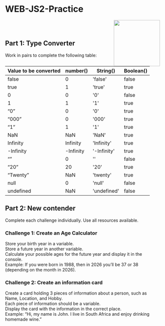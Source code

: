 # WEB-JS2-Practice

<img align="right" width="150" height="150" src="https://media-exp1.licdn.com/dms/image/C4E0BAQF7BYCCZt5epw/company-logo_200_200/0?e=2159024400&v=beta&t=qUAFP9bUgBEEXGVQYpUXW1J_OiP8e0r4rFBpqp8OrxA">


 <br/>
 <br/>


## Part 1: Type Converter

Work in pairs to complete the following table:

| Value to be converted | number() | String() | Boolean() |
|-----------------------|----------|----------|-----------|
| false                 |    0     | 'false'  |   false   |
| true                  |    1     | 'true'   |   true    |
| 0                     |    0     | '0'      |   false   |
| 1                     |    1     | '1'      |   true    |
| “0”                   |    0     | '0'      |   true    |
| “000”                 |    0     | '000'    |   true    |
| “1”                   |    1     | '1'      |   true    |
| NaN                   |   NaN    | 'NaN'    |   true    |
| Infinity              | Infinity |'Infinity'|   true    |
| -Infinity             |-Infinity |'-Infinity'|  true    |
| “”                    |    0     | ''       |   false   |
| “20”                  |   20     | '20'     |   true    |
| “Twenty”              |   NaN    | 'twenty' |   true    |
| null                  |    0     |  'null'  |   false   |
| undefined           |   NaN    |'undefined'|  false   |


## Part 2:  New contender

Complete each challenge individually. Use all resources available. 

### Challenge 1: Create an Age Calculator

Store your birth year in a variable.<br>
Store a future year in another variable. <br>
Calculate your possible ages for the future year and display it in the console. <br>
Example: If you were born in 1988, then in 2026 you’ll be 37 or 38 (depending on the month in 2026).



### Challenge 2: Create an information card

Create a card holding 3 pieces of information about a person, such as Name, Location, and Hobby.<br>
Each piece of information should be a variable.<br>
Display the card with the information in the correct place.<br>
Example: “Hi, my name is John. I live in South Africa and enjoy drinking homemade wine.”<br>

